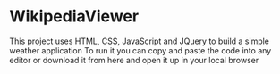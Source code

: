 # WikipediaViewer
This project uses HTML, CSS, JavaScript and JQuery to build a simple weather application
To run it you can copy and paste the code into any editor or download it from here and open it up in your local browser
